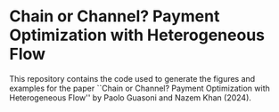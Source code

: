 # Chain or Channel? Payment Optimization with Heterogeneous Flow

This repository contains the code used to generate the figures and examples for the paper ``Chain or Channel? Payment Optimization with Heterogeneous Flow'' by Paolo Guasoni and Nazem Khan (2024).

